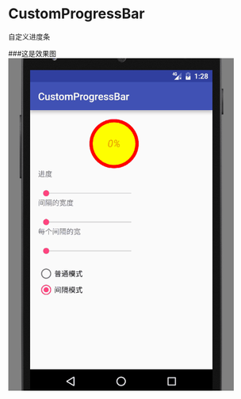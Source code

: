 # CustomProgressBar
自定义进度条

###这是效果图
![效果图](https://github.com/waws80/CustomProgressBar/blob/master/1.gif)
